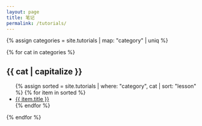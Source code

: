 ```yaml
---
layout: page
title: 笔记
permalink: /tutorials/
---
```


{% assign categories = site.tutorials | map: "category" | uniq %}

{% for cat in categories %}
  <h2>{{ cat | capitalize }}</h2>
  <ul>
    {% assign sorted = site.tutorials | where: "category", cat | sort: "lesson" %}
    {% for item in sorted %}
      <li>
        <a href="{{ item.url }}">{{ item.title }}</a>
      </li>
    {% endfor %}
  </ul>
{% endfor %}
